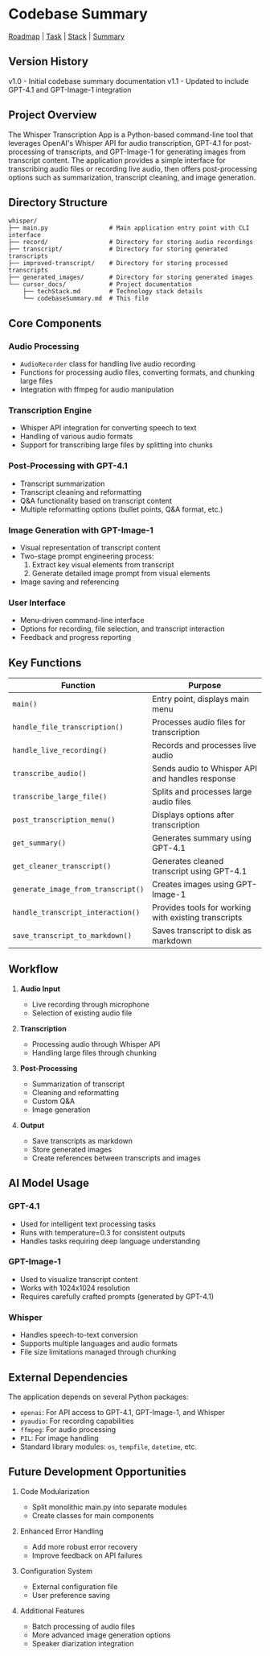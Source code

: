# Codebase Summary

[Roadmap](projectRoadmap.md) | [Task](currentTask.md) | [Stack](techStack.md) | [Summary](codebaseSummary.md)

## Version History
v1.0 - Initial codebase summary documentation
v1.1 - Updated to include GPT-4.1 and GPT-Image-1 integration

## Project Overview

The Whisper Transcription App is a Python-based command-line tool that leverages OpenAI's Whisper API for audio transcription, GPT-4.1 for post-processing of transcripts, and GPT-Image-1 for generating images from transcript content. The application provides a simple interface for transcribing audio files or recording live audio, then offers post-processing options such as summarization, transcript cleaning, and image generation.

## Directory Structure

```
whisper/
├── main.py                 # Main application entry point with CLI interface
├── record/                 # Directory for storing audio recordings
├── transcript/             # Directory for storing generated transcripts
├── improved-transcript/    # Directory for storing processed transcripts 
├── generated_images/       # Directory for storing generated images
└── cursor_docs/            # Project documentation
    ├── techStack.md        # Technology stack details
    └── codebaseSummary.md  # This file
```

## Core Components

### Audio Processing
- `AudioRecorder` class for handling live audio recording
- Functions for processing audio files, converting formats, and chunking large files
- Integration with ffmpeg for audio manipulation

### Transcription Engine
- Whisper API integration for converting speech to text
- Handling of various audio formats
- Support for transcribing large files by splitting into chunks

### Post-Processing with GPT-4.1
- Transcript summarization
- Transcript cleaning and reformatting
- Q&A functionality based on transcript content
- Multiple reformatting options (bullet points, Q&A format, etc.)

### Image Generation with GPT-Image-1
- Visual representation of transcript content
- Two-stage prompt engineering process:
  1. Extract key visual elements from transcript
  2. Generate detailed image prompt from visual elements
- Image saving and referencing

### User Interface
- Menu-driven command-line interface
- Options for recording, file selection, and transcript interaction
- Feedback and progress reporting

## Key Functions

| Function | Purpose |
|----------|---------|
| `main()` | Entry point, displays main menu |
| `handle_file_transcription()` | Processes audio files for transcription |
| `handle_live_recording()` | Records and processes live audio |
| `transcribe_audio()` | Sends audio to Whisper API and handles response |
| `transcribe_large_file()` | Splits and processes large audio files |
| `post_transcription_menu()` | Displays options after transcription |
| `get_summary()` | Generates summary using GPT-4.1 |
| `get_cleaner_transcript()` | Generates cleaned transcript using GPT-4.1 |
| `generate_image_from_transcript()` | Creates images using GPT-Image-1 |
| `handle_transcript_interaction()` | Provides tools for working with existing transcripts |
| `save_transcript_to_markdown()` | Saves transcript to disk as markdown |

## Workflow

1. **Audio Input**
   - Live recording through microphone
   - Selection of existing audio file

2. **Transcription**
   - Processing audio through Whisper API
   - Handling large files through chunking

3. **Post-Processing**
   - Summarization of transcript
   - Cleaning and reformatting
   - Custom Q&A
   - Image generation

4. **Output**
   - Save transcripts as markdown
   - Store generated images
   - Create references between transcripts and images

## AI Model Usage

### GPT-4.1
- Used for intelligent text processing tasks
- Runs with temperature=0.3 for consistent outputs
- Handles tasks requiring deep language understanding

### GPT-Image-1
- Used to visualize transcript content
- Works with 1024x1024 resolution
- Requires carefully crafted prompts (generated by GPT-4.1)

### Whisper
- Handles speech-to-text conversion
- Supports multiple languages and audio formats
- File size limitations managed through chunking

## External Dependencies

The application depends on several Python packages:
- `openai`: For API access to GPT-4.1, GPT-Image-1, and Whisper
- `pyaudio`: For recording capabilities
- `ffmpeg`: For audio processing
- `PIL`: For image handling
- Standard library modules: `os`, `tempfile`, `datetime`, etc.

## Future Development Opportunities

1. Code Modularization
   - Split monolithic main.py into separate modules
   - Create classes for main components

2. Enhanced Error Handling
   - Add more robust error recovery
   - Improve feedback on API failures

3. Configuration System
   - External configuration file
   - User preference saving

4. Additional Features
   - Batch processing of audio files
   - More advanced image generation options
   - Speaker diarization integration 